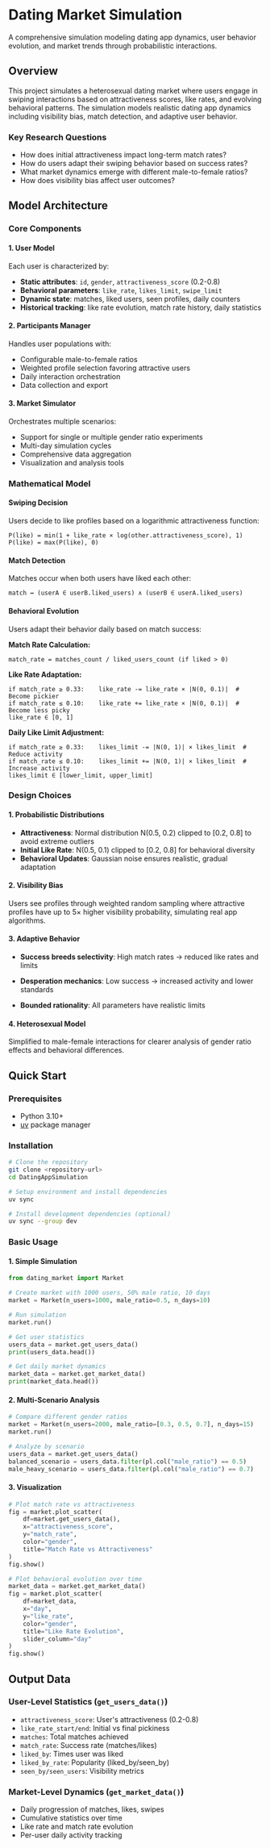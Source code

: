 # Dating Market Simulation

A comprehensive simulation modeling dating app dynamics, user behavior evolution, and market trends through probabilistic interactions.

## Overview

This project simulates a heterosexual dating market where users engage in swiping interactions based on attractiveness scores, like rates, and evolving behavioral patterns. The simulation models realistic dating app dynamics including visibility bias, match detection, and adaptive user behavior.

### Key Research Questions

- How does initial attractiveness impact long-term match rates?
- How do users adapt their swiping behavior based on success rates?
- What market dynamics emerge with different male-to-female ratios?
- How does visibility bias affect user outcomes?

## Model Architecture

### Core Components

#### 1. **User Model**

Each user is characterized by:

- **Static attributes**: `id`, `gender`, `attractiveness_score` (0.2-0.8)
- **Behavioral parameters**: `like_rate`, `likes_limit`, `swipe_limit`
- **Dynamic state**: matches, liked users, seen profiles, daily counters
- **Historical tracking**: like rate evolution, match rate history, daily statistics

#### 2. **Participants Manager**

Handles user populations with:

- Configurable male-to-female ratios
- Weighted profile selection favoring attractive users
- Daily interaction orchestration
- Data collection and export

#### 3. **Market Simulator**

Orchestrates multiple scenarios:

- Support for single or multiple gender ratio experiments
- Multi-day simulation cycles
- Comprehensive data aggregation
- Visualization and analysis tools

### Mathematical Model

#### Swiping Decision

Users decide to like profiles based on a logarithmic attractiveness function:

```
P(like) = min(1 + like_rate × log(other.attractiveness_score), 1)
P(like) = max(P(like), 0)
```

#### Match Detection

Matches occur when both users have liked each other:
```
match ↔ (userA ∈ userB.liked_users) ∧ (userB ∈ userA.liked_users)
```

#### Behavioral Evolution

Users adapt their behavior daily based on match success:

**Match Rate Calculation:**

```
match_rate = matches_count / liked_users_count (if liked > 0)
```

**Like Rate Adaptation:**

```
if match_rate ≥ 0.33:    like_rate -= like_rate × |N(0, 0.1)|  # Become pickier
if match_rate ≤ 0.10:    like_rate += like_rate × |N(0, 0.1)|  # Become less picky
like_rate ∈ [0, 1]
```

**Daily Like Limit Adjustment:**
```
if match_rate ≥ 0.33:    likes_limit -= |N(0, 1)| × likes_limit  # Reduce activity
if match_rate ≤ 0.10:    likes_limit += |N(0, 1)| × likes_limit  # Increase activity
likes_limit ∈ [lower_limit, upper_limit]
```

### Design Choices

#### 1. **Probabilistic Distributions**

- **Attractiveness**: Normal distribution N(0.5, 0.2) clipped to [0.2, 0.8] to avoid extreme outliers
- **Initial Like Rate**: N(0.5, 0.1) clipped to [0.2, 0.8] for behavioral diversity
- **Behavioral Updates**: Gaussian noise ensures realistic, gradual adaptation

#### 2. **Visibility Bias**

Users see profiles through weighted random sampling where attractive profiles have up to 5× higher visibility probability, simulating real app algorithms.

#### 3. **Adaptive Behavior**

- **Success breeds selectivity**: High match rates → reduced like rates and limits

- **Desperation mechanics**: Low success → increased activity and lower standards

- **Bounded rationality**: All parameters have realistic limits

#### 4. **Heterosexual Model**

Simplified to male-female interactions for clearer analysis of gender ratio effects and behavioral differences.

## Quick Start

### Prerequisites

- Python 3.10+
- [uv](https://docs.astral.sh/uv/) package manager

### Installation

```bash
# Clone the repository
git clone <repository-url>
cd DatingAppSimulation

# Setup environment and install dependencies
uv sync

# Install development dependencies (optional)
uv sync --group dev
```

### Basic Usage

#### 1. Simple Simulation

```python
from dating_market import Market

# Create market with 1000 users, 50% male ratio, 10 days
market = Market(n_users=1000, male_ratio=0.5, n_days=10)

# Run simulation
market.run()

# Get user statistics
users_data = market.get_users_data()
print(users_data.head())

# Get daily market dynamics
market_data = market.get_market_data()
print(market_data.head())
```

#### 2. Multi-Scenario Analysis

```python
# Compare different gender ratios
market = Market(n_users=2000, male_ratio=[0.3, 0.5, 0.7], n_days=15)
market.run()

# Analyze by scenario
users_data = market.get_users_data()
balanced_scenario = users_data.filter(pl.col("male_ratio") == 0.5)
male_heavy_scenario = users_data.filter(pl.col("male_ratio") == 0.7)
```

#### 3. Visualization
```python
# Plot match rate vs attractiveness
fig = market.plot_scatter(
    df=market.get_users_data(),
    x="attractiveness_score", 
    y="match_rate",
    color="gender",
    title="Match Rate vs Attractiveness"
)
fig.show()

# Plot behavioral evolution over time
market_data = market.get_market_data()
fig = market.plot_scatter(
    df=market_data,
    x="day",
    y="like_rate", 
    color="gender",
    title="Like Rate Evolution",
    slider_column="day"
)
fig.show()
```

## Output Data

### User-Level Statistics (`get_users_data()`)

- `attractiveness_score`: User's attractiveness (0.2-0.8)
- `like_rate_start/end`: Initial vs final pickiness
- `matches`: Total matches achieved
- `match_rate`: Success rate (matches/likes)
- `liked_by`: Times user was liked
- `liked_by_rate`: Popularity (liked_by/seen_by)
- `seen_by/seen_users`: Visibility metrics

### Market-Level Dynamics (`get_market_data()`)

- Daily progression of matches, likes, swipes
- Cumulative statistics over time
- Like rate and match rate evolution
- Per-user daily activity tracking


